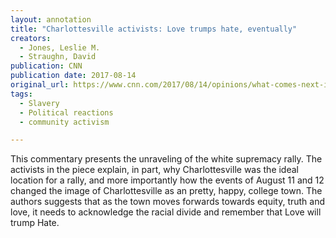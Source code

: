 ```yaml
---
layout: annotation
title: "Charlottesville activists: Love trumps hate, eventually"
creators:
  - Jones, Leslie M.
  - Straughn, David
publication: CNN
publication date: 2017-08-14
original_url: https://www.cnn.com/2017/08/14/opinions/what-comes-next-in-charlottesville-scott-jones-straughn-opinion/index.html
tags:
  - Slavery
  - Political reactions
  - community activism

---
```

This commentary presents the unraveling of the white supremacy rally. The activists in the piece explain, in part, why Charlottesville was the ideal location for a rally, and more importantly how the events of August 11 and 12 changed the image of Charlottesville as an pretty, happy, college town. The authors suggests that as the town moves forwards towards equity, truth and love, it needs to acknowledge the racial divide and remember that Love will trump Hate.
